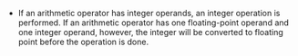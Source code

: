 * If an arithmetic operator has integer operands, an integer operation is performed. If an arithmetic operator has one floating-point operand and one integer operand, however, the integer will be converted to floating point before the operation is done.
